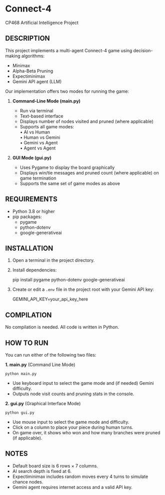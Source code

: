 Connect-4  
=========  
CP468 Artificial Intelligence Project

DESCRIPTION  
-----------  
This project implements a multi-agent Connect-4 game using decision-making algorithms:  
- Minimax  
- Alpha-Beta Pruning  
- Expectiminimax  
- Gemini API agent (LLM)

Our implementation offers two modes for running the game:

1. **Command-Line Mode (main.py)**  
   - Run via terminal  
   - Text-based interface  
   - Displays number of nodes visited and pruned (where applicable)  
   - Supports all game modes:  
     • AI vs Human  
     • Human vs Gemini  
     • Gemini vs Agent  
     • Agent vs Agent  

2. **GUI Mode (gui.py)**  
   - Uses Pygame to display the board graphically  
   - Displays win/tie messages and pruned count (where applicable) on game termination  
   - Supports the same set of game modes as above

REQUIREMENTS  
------------  
- Python 3.8 or higher  
- pip packages:  
    - pygame  
    - python-dotenv  
    - google-generativeai  

INSTALLATION  
------------  
1. Open a terminal in the project directory.  
2. Install dependencies:

    pip install pygame python-dotenv google-generativeai

3. Create or edit a `.env` file in the project root with your Gemini API key:

    GEMINI_API_KEY=your_api_key_here

COMPILATION  
-----------  
No compilation is needed. All code is written in Python.

HOW TO RUN  
----------  
You can run either of the following two files:

**1. main.py** (Command Line Mode)  

    python main.py

- Use keyboard input to select the game mode and (if needed) Gemini difficulty.
- Outputs node visit counts and pruning stats in the console.

**2. gui.py** (Graphical Interface Mode)  

    python gui.py

- Use mouse input to select the game mode and difficulty.
- Click on a column to place your piece during human turns.
- On game over, it shows who won and how many branches were pruned (if applicable).

NOTES  
-----  
- Default board size is 6 rows × 7 columns.  
- AI search depth is fixed at 6.  
- Expectiminimax includes random moves every 4 turns to simulate chance nodes.  
- Gemini agent requires internet access and a valid API key.  
